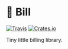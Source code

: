 # 💸 Bill

[![Travis](https://img.shields.io/travis/hoodie/bill-rs.svg)](https://travis-ci.org/hoodie/bill-rs/)
[![Crates.io](https://img.shields.io/crates/d/bill.svg)](https://crates.io/crates/bill)

Tiny little billing library.
